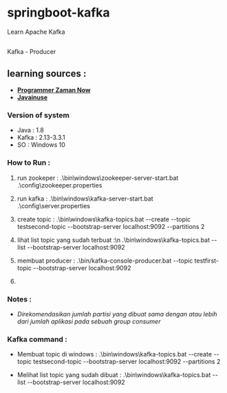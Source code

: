 # springboot-kafka
Learn Apache Kafka

##
Kafka - Producer

## learning sources : 
- [**Programmer Zaman Now**](https://www.youtube.com/watch?v=JTuGhqdhl68&list=PL-CtdCApEFH8dJMuQGojbjUdLEty8mqYF&index=8)
- [**Javainuse**](https://www.javainuse.com/messaging/kafka/architecture)

### Version of system
- Java : 1.8
- Kafka : 2.13-3.3.1
- SO : Windows 10


### How to Run :
1. run zookeper : 
    .\bin\windows\zookeeper-server-start.bat .\config\zookeeper.properties
	
2. run kafka : 
    .\bin\windows\kafka-server-start.bat .\config\server.properties
	
3. create topic : 
    .\bin\windows\kafka-topics.bat --create --topic testsecond-topic --bootstrap-server localhost:9092 --partitions 2
	
4. lihat list topic yang sudah terbuat :\n 
    .\bin\windows\kafka-topics.bat --list --bootstrap-server localhost:9092
	
5. membuat producer : 
	.\bin/kafka-console-producer.bat --topic testfirst-topic --bootstrap-server localhost:9092
	
6. 

### Notes :
- *Direkomendasikan jumlah partisi yang dibuat sama dengan atau lebih dari jumlah aplikasi pada sebuah group consumer*



### Kafka command :
- Membuat topic di windows :
	.\bin\windows\kafka-topics.bat --create --topic testsecond-topic --bootstrap-server localhost:9092 --partitions 2

- Melihat list topic yang sudah dibuat : 
	.\bin\windows\kafka-topics.bat --list --bootstrap-server localhost:9092